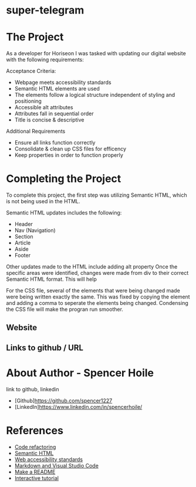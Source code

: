 # super-telegram


# The Project
As a developer for Horiseon I was tasked with updating our digital website with the following requirements:

Acceptance Criteria:
- Webpage meets accessibility standards
- Semantic HTML elements are used
- The elements follow a logical structure independent of styling and positioning
- Accessible alt attributes
- Attributes fall in sequential order
- Title is concise & descriptive

Additional Requirements
- Ensure all links function correctly
- Consolidate & clean up CSS files for efficency
- Keep properties in order to function properly

# Completing the Project

To complete this project, the first step was utilizing Semantic HTML, which is not being used in the HTML.

Semantic HTML updates includes the following:
- Header
- Nav (Navigation)
- Section
- Article
- Aside
- Footer

Other updates made to the HTML include adding alt property
Once the specific areas were identified, changes were made from div to their correct Semantic HTML format. This will help 

For the CSS file, several of the elements that were being changed made were being written exactly the same. This was fixed by copying the element and adding a comma to seperate the elements being changed. Condensing the CSS file will make the progran run smoother.

## Website 
<!-- image link -->

## Links to github / URL

# About Author - Spencer Hoile
link to github, linkedin
- [Github]https://github.com/spencer1227
- [LinkedIn]https://www.linkedin.com/in/spencerhoile/


# References
- [Code refactoring](https://en.wikipedia.org/wiki/Code_refactoring)
- [Semantic HTML](https://teamtreehouse.com/library/semantic-html-header-footer-and-section)
- [Web accessibility standards](https://www.w3.org/standards/webdesign/accessibility)
- [Markdown and Visual Studio Code](https://code.visualstudio.com/docs/languages/markdown#_markdown-preview)
- [Make a README](https://www.makeareadme.com/#template)
- [Interactive tutorial](https://commonmark.org/help/tutorial/)
